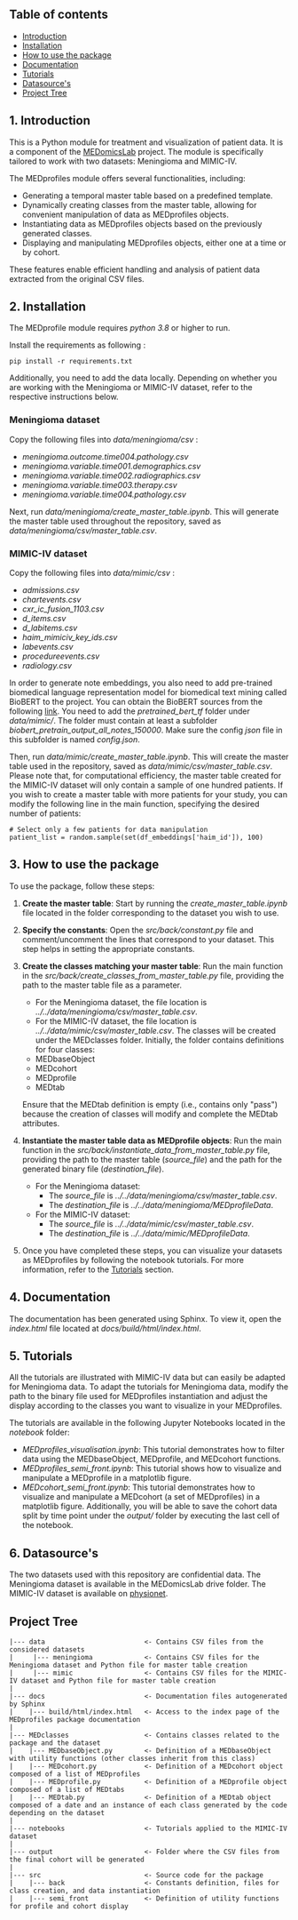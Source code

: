 ## Table of contents

* [Introduction](#1-introduction)
* [Installation](#2-installation)
* [How to use the package](#3-how-to-use-the-package)
* [Documentation](#4-documentation)
* [Tutorials](#5-tutorials)
* [Datasource's](#6-datasources)
* [Project Tree](#project-tree)


## 1. Introduction

This is a Python module for treatment and visualization of patient data. It is a component of
the [MEDomicsLab](https://github.com/MEDomics-UdeS/MEDomicsLab) project. The module is specifically tailored to work
with two datasets: Meningioma and MIMIC-IV.

The MEDprofiles module offers several functionalities, including:

- Generating a temporal master table based on a predefined template.
- Dynamically creating classes from the master table, allowing for convenient manipulation of data as MEDprofiles
  objects.
- Instantiating data as MEDprofiles objects based on the previously generated classes.
- Displaying and manipulating MEDprofiles objects, either one at a time or by cohort.

These features enable efficient handling and analysis of patient data extracted from the original CSV files.


## 2. Installation

The MEDprofile module requires *python 3.8* or higher to run.

Install the requirements as following :

```
pip install -r requirements.txt
```

Additionally, you need to add the data locally. Depending on whether you are working with the Meningioma or MIMIC-IV 
dataset, refer to the respective instructions below.

### Meningioma dataset

Copy the following files into *data/meningioma/csv* :

- *meningioma.outcome.time004.pathology.csv*
- *meningioma.variable.time001.demographics.csv*
- *meningioma.variable.time002.radiographics.csv*
- *meningioma.variable.time003.therapy.csv*
- *meningioma.variable.time004.pathology.csv*

Next, run *data/meningioma/create_master_table.ipynb*. This will generate the master table used throughout the 
repository, saved as *data/meningioma/csv/master_table.csv*.

### MIMIC-IV dataset

Copy the following files into *data/mimic/csv* :

- *admissions.csv*
- *chartevents.csv*
- *cxr_ic_fusion_1103.csv*
- *d_items.csv*
- *d_labitems.csv*
- *haim_mimiciv_key_ids.csv*
- *labevents.csv*
- *procedureevents.csv*
- *radiology.csv*

In order to generate note embeddings, you also need to add pre-trained biomedical language representation model for 
biomedical text mining called BioBERT to the project. You can obtain the BioBERT sources from the following 
[link](https://github.com/EmilyAlsentzer/clinicalBERT). 
You need to add the *pretrained_bert_tf* folder under *data/mimic/*. The folder must contain at least a subfolder 
*biobert_pretrain_output_all_notes_150000*. Make sure the config *json* file in this subfolder is named *config.json*.

Then, run *data/mimic/create_master_table.ipynb*. This will create the master table used in the repository, saved as 
*data/mimic/csv/master_table.csv*. Please note that, for computational efficiency, the master table created for the 
MIMIC-IV dataset will only contain a sample of one hundred patients. If you wish to create a master table with more 
patients for your study, you can modify the following line in the main function, specifying the desired number of 
patients:

```
# Select only a few patients for data manipulation
patient_list = random.sample(set(df_embeddings['haim_id']), 100)
```


## 3. How to use the package

To use the package, follow these steps:

1. **Create the master table**: Start by running the *create_master_table.ipynb* file located in the folder 
   corresponding to the dataset you wish to use.

2. **Specify the constants**: Open the *src/back/constant.py* file and comment/uncomment the lines that correspond to 
   your dataset. This step helps in setting the appropriate constants.

3. **Create the classes matching your master table**: Run the main function in the 
   *src/back/create_classes_from_master_table.py* file, providing the path to the master table file as a parameter.
   - For the Meningioma dataset, the file location is *../../data/meningioma/csv/master_table.csv*.
   - For the MIMIC-IV dataset, the file location is *../../data/mimic/csv/master_table.csv*.
   The classes will be created under the MEDclasses folder. Initially, the folder contains definitions for four classes:
   - MEDbaseObject
   - MEDcohort
   - MEDprofile
   - MEDtab

   Ensure that the MEDtab definition is empty (i.e., contains only "pass") because the creation of classes will modify 
   and complete the MEDtab attributes.

4. **Instantiate the master table data as MEDprofile objects**: Run the main function in the 
   *src/back/instantiate_data_from_master_table.py* file, providing the path to the master table (*source_file*) and the
   path for the generated binary file (*destination_file*).
   - For the Meningioma dataset:
     - The *source_file* is *../../data/meningioma/csv/master_table.csv*.
     - The *destination_file* is *../../data/meningioma/MEDprofileData*.
   - For the MIMIC-IV dataset:
     - The *source_file* is *../../data/mimic/csv/master_table.csv*.
     - The *destination_file* is *../../data/mimic/MEDprofileData*.

5. Once you have completed these steps, you can visualize your datasets as MEDprofiles by following the notebook 
   tutorials. For more information, refer to the [Tutorials](#5-tutorials) section.


## 4. Documentation

The documentation has been generated using Sphinx. To view it, open the *index.html* file located at 
*docs/build/html/index.html*.


## 5. Tutorials

All the tutorials are illustrated with MIMIC-IV data but can easily be adapted for Meningioma data. To adapt the 
tutorials for Meningioma data, modify the path to the binary file used for MEDprofiles instantiation and adjust the 
display according to the classes you want to visualize in your MEDprofiles.

The tutorials are available in the following Jupyter Notebooks located in the *notebook* folder:

- *MEDprofiles_visualisation.ipynb*: This tutorial demonstrates how to filter data using the MEDbaseObject, MEDprofile, 
  and MEDcohort functions.
- *MEDprofiles_semi_front.ipynb*: This tutorial shows how to visualize and manipulate a MEDprofile in a matplotlib 
  figure.
- *MEDcohort_semi_front.ipynb*: This tutorial demonstrates how to visualize and manipulate a MEDcohort (a set of 
  MEDprofiles) in a matplotlib figure. Additionally, you will be able to save the cohort data split by time point under 
  the *output/* folder by executing the last cell of the notebook.


## 6. Datasource's

The two datasets used with this repository are confidential data. The Meningioma dataset is available in the MEDomicsLab 
drive folder. The MIMIC-IV dataset is available on [physionet](https://physionet.org/content/mimiciv/2.2/).


## Project Tree

```
|--- data                         <- Contains CSV files from the considered datasets
|     |--- meningioma             <- Contains CSV files for the Meningioma dataset and Python file for master table creation
|     |--- mimic                  <- Contains CSV files for the MIMIC-IV dataset and Python file for master table creation
|
|--- docs                         <- Documentation files autogenerated by Sphinx
|    |--- build/html/index.html   <- Access to the index page of the MEDprofiles package documentation
|
|--- MEDclasses                   <- Contains classes related to the package and the dataset
|    |--- MEDbaseObject.py        <- Definition of a MEDbaseObject with utility functions (other classes inherit from this class)
|    |--- MEDcohort.py            <- Definition of a MEDcohort object composed of a list of MEDprofiles
|    |--- MEDprofile.py           <- Definition of a MEDprofile object composed of a list of MEDtabs
|    |--- MEDtab.py               <- Definition of a MEDtab object composed of a date and an instance of each class generated by the code depending on the dataset
|
|--- notebooks                    <- Tutorials applied to the MIMIC-IV dataset
|
|--- output                       <- Folder where the CSV files from the final cohort will be generated
|
|--- src                          <- Source code for the package
|    |--- back                    <- Constants definition, files for class creation, and data instantiation
|    |--- semi_front              <- Definition of utility functions for profile and cohort display

```